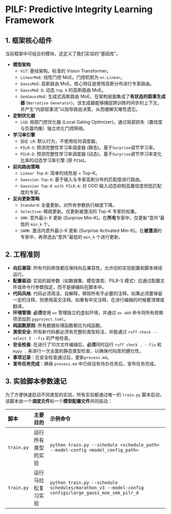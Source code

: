 # PILF: Predictive Integrity Learning Framework

## 1. 框架核心组件

当前框架中可组合的模块，这定义了我们实验的“基因库”。

- **模型架构**
  - `ViT`: 基线架构。标准的 Vision Transformer。
  - `LinearMoE`: 线性门控 MoE。门控机制为 `nn.Linear`。
  - `GaussMoE`: 高斯路由 MoE。核心特征是使用高斯分布进行专家路由。
  - `GaussMoE-D`: 动态 `top_k` 的高斯路由 MoE。
  - `GenGaussMoE`: 生成式高斯路由 MoE。在架构层面集成了**有状态的叙事生成器** (`Narrative Generator`)，该生成器能够捕捉跨训练时间步的上下文，并产生“内部叙事流”以指导路由决策，从而缓解灾难性遗忘。
- **定制优化器**
  - `LGO`: 局部门控优化器 (Local Gating Optimizer)。通过局部损失（置信度与负载均衡）独立优化门控网络。
- **学习率引擎**
  - `固定 LR`: 默认行为，不使用任何调度器。
  - `PILR-S`: 预测完整性学习率调度器 (静态)。基于`Surprise`调节学习率。
  - `PILR-D`: 预测完整性学习率调度器 (动态)。基于`Surprise`调节学习率变化比率的动态学习率引擎 (原 `PISA`)。
- **前向路由策略**
  - `Linear Top-K`: 简单的线性层 + Top-K。
  - `Gaussian Top-K`: 基于输入与专家高斯分布的匹配度进行路由。
  - `Gaussian Top-K with PILR-A`: 对 OOD 输入动态抑制高置信度但低匹配度的专家。
- **反向更新策略**
  - `Standard`: 全量更新。对所有参数执行梯度下降。
  - `Selective`: 稀疏更新。仅更新被激活的 Top-K 专家的权重。
  - `SMK`: 意外最小 K 更新 (Surprise Min-K)。在**所有**专家中，仅更新“意外”最低的 `min_k` 个。
  - `SAMK`: 激活内意外最小 K 更新 (Surprise Activated Min-K)。在**被激活**的专家中，再筛选出“意外”最低的 `min_k` 个进行更新。

## 2. 工程准则

- **向后兼容**: 所有代码修改都应保持向后兼容性，允许旧的实验配置和脚本继续运行。
- **配置驱动**: 实验的超参数（如数据集、模型类型、PILR-S 模式）应通过配置文件或命令行参数指定，而不是硬编码在脚本中。
- **代码风格**: 代码必须简洁、自解释，移除所有不必要的注释。如果必须要保留一定的注释，则使用英文注释。如果有中文注释，在进行编辑的时候要清理或翻译。
- **环境管理**: **必须**使用 `uv` 管理独立的虚拟环境，并通过 `uv add` 命令将所有依赖项添加到 `pyproject.toml`。
- **纯函数原则**: 所有数据处理函数都应为纯函数。
- **类型安全**: 所有新代码都必须有完整的类型标注，并能通过 `ruff check --select I --fix` 的严格检查。
- **安全检查**: 在进行了10次文件编辑后，**必须**同时运行 `ruff check . --fix` 和 `mypy .` 来进行一次全面的静态类型检查，以确保代码库的健壮性。
- **事项记录**：在安全检查通过后，更新`process.md`。
- **宣布任务完成**：确保 `process.md` 中已经没有待办任务后，宣布任务完成。

## 3. 实验脚本参数速记

为了方便快速启动不同类型的实验，所有实验都通过唯一的 `train.py` 脚本启动，该脚本由一个**调度文件**和一个**模型配置文件**共同驱动：

| 脚本 | 主要目的 | 示例命令 |
| :--- | :--- | :--- |
| `train.py` | 运行所有类型的实验 | `python train.py --schedule <schedule_path> --model-config <model_config_path>` |
| `train.py` | 运行马拉松复习实验 | `python train.py --schedule schedules/marathon_v3 --model-config configs/large_gauss_moe_smk_pilr_d` |
